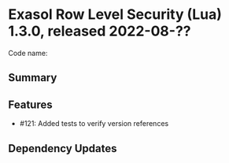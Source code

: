 # Exasol Row Level Security (Lua) 1.3.0, released 2022-08-??

Code name:

## Summary

## Features

* #121: Added tests to verify version references

## Dependency Updates
